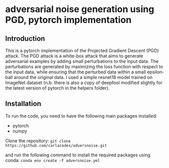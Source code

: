 # adversarial noise generation using PGD, pytorch implementation

## Introduction
This is a pytorch implementation of the Projected Gradient Descent (PGD) attack. 
The PGD attack is a white-box attack that aims to generate adversarial examples by adding small perturbations to the input data. 
The perturbations are generated by maximizing the loss function with respect to the input data, while ensuring that the perturbed data 
within a small epsilon-ball around the original data. I used a simple resnet18 model trained on ImageNet dataset (n.b. there is also a copy of deepfool modified slightly for the latest version of pytorch in the helpers folder).

## Installation
To run the code, you need to have the following main packages installed:
- pytorch
- numpy

Clone the repository:
``` git clone https://github.com/carlacodes/adversnoise.git ```

and run the following command to install the required packages using conda:
``` conda env create -f adversnoise.yml ```
